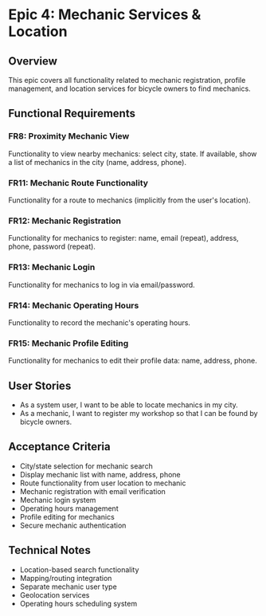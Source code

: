# Epic 4: Mechanic Services & Location

## Overview
This epic covers all functionality related to mechanic registration, profile management, and location services for bicycle owners to find mechanics.

## Functional Requirements

### FR8: Proximity Mechanic View
Functionality to view nearby mechanics: select city, state. If available, show a list of mechanics in the city (name, address, phone).

### FR11: Mechanic Route Functionality
Functionality for a route to mechanics (implicitly from the user's location).

### FR12: Mechanic Registration
Functionality for mechanics to register: name, email (repeat), address, phone, password (repeat).

### FR13: Mechanic Login
Functionality for mechanics to log in via email/password.

### FR14: Mechanic Operating Hours
Functionality to record the mechanic's operating hours.

### FR15: Mechanic Profile Editing
Functionality for mechanics to edit their profile data: name, address, phone.

## User Stories
- As a system user, I want to be able to locate mechanics in my city.
- As a mechanic, I want to register my workshop so that I can be found by bicycle owners.

## Acceptance Criteria
- City/state selection for mechanic search
- Display mechanic list with name, address, phone
- Route functionality from user location to mechanic
- Mechanic registration with email verification
- Mechanic login system
- Operating hours management
- Profile editing for mechanics
- Secure mechanic authentication

## Technical Notes
- Location-based search functionality
- Mapping/routing integration
- Separate mechanic user type
- Geolocation services
- Operating hours scheduling system